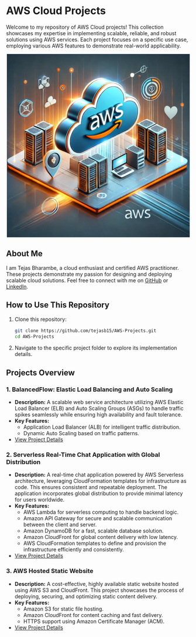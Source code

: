 # AWS Cloud Projects

Welcome to my repository of AWS Cloud projects! This collection showcases my expertise in implementing scalable, reliable, and robust solutions using AWS services. Each project focuses on a specific use case, employing various AWS features to demonstrate real-world applicability.

<div style="text-align:center;">
  <img src="AWS%20Project%20Thumbnail.webp" alt="AWS Project Thumbnail" width="500px" height="auto">
</div>

## About Me

I am Tejas Bharambe, a cloud enthusiast and certified AWS practitioner. These projects demonstrate my passion for designing and deploying scalable cloud solutions. Feel free to connect with me on [GitHub](https://github.com/tejasb15) or [LinkedIn](https://linkedin.com/in/tejasb15).

## How to Use This Repository

1. Clone this repository:
   ```bash
   git clone https://github.com/tejasb15/AWS-Projects.git
   cd AWS-Projects
   ```
2. Navigate to the specific project folder to explore its implementation details.

## Projects Overview

### 1. **BalancedFlow: Elastic Load Balancing and Auto Scaling**

- **Description:** A scalable web service architecture utilizing AWS Elastic Load Balancer (ELB) and Auto Scaling Groups (ASGs) to handle traffic spikes seamlessly while ensuring high availability and fault tolerance.
- **Key Features:**
  - Application Load Balancer (ALB) for intelligent traffic distribution.
  - Dynamic Auto Scaling based on traffic patterns.
- [View Project Details](./BalancedFlow%20-%20Elastic%20Load%20Balancing%20and%20Autoscaling/BalancedFlow%20ELB%20&%20ASG.md)

### 2. **Serverless Real-Time Chat Application with Global Distribution**

- **Description:** A real-time chat application powered by AWS Serverless architecture, leveraging CloudFormation templates for infrastructure as code. This ensures consistent and repeatable deployment. The application incorporates global distribution to provide minimal latency for users worldwide.
- **Key Features:**
  - AWS Lambda for serverless computing to handle backend logic.
  - Amazon API Gateway for secure and scalable communication between the client and server.
  - Amazon DynamoDB for a fast, scalable database solution.
  - Amazon CloudFront for global content delivery with low latency.
  - AWS CloudFormation templates to define and provision the infrastructure efficiently and consistently.
- [View Project Details](./Serverless%20Chat%20Application/Serverless%20ChatAPI%20readme.md)

### 3. **AWS Hosted Static Website**

- **Description:** A cost-effective, highly available static website hosted using AWS S3 and CloudFront. This project showcases the process of deploying, securing, and optimizing static content delivery.
- **Key Features:**
  - Amazon S3 for static file hosting.
  - Amazon CloudFront for content caching and fast delivery.
  - HTTPS support using Amazon Certificate Manager (ACM).
- [View Project Details](./Static%20Website%20Hosting%20Using%20Amazon%20S3%20and%20CloudFront/static%20web%20hosting.md)
